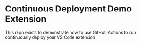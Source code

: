 # Continuous Deployment Demo Extension

This repo exists to demonstrate how to use GitHub Actions to run continuously deploy your VS Code extension
